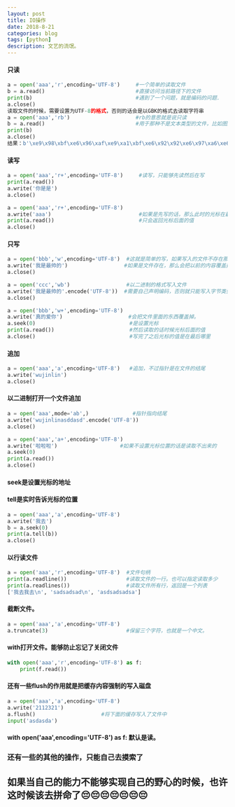```yaml
---
layout: post
title: IO操作
date: 2018-8-21
categories: blog
tags: [python]
description: 文艺的流氓。
---
```

#### 只读
```python
a = open('aaa','r',encoding='UTF-8')     #一个简单的读取文件
b = a.read()                             #直接访问当前路径下的文件
print(b)                                 #遇到了一个问题，就是编码的问题.
a.close()
读取文件的时候，需要设置为UTF-8的格式，否则的话会是以GBK的格式去读取字符串
a = open('aaa','rb')                     #rb的意思就是说只读
b = a.read()                             #用于那种不是文本类型的文件，比如图片
print(b)
a.close()
结果：b'\xe9\x98\xbf\xe6\x96\xaf\xe9\xa1\xbf\xe6\x92\x92\xe6\x97\xa6\xe6\x92\x92\xe6\x97\xa6'
```
#### 读写
```python
a = open('aaa','r+',encoding='UTF-8')     #读写，只能够先读然后在写
print(a.read())
a.write('你是是')
a.close()

a = open('aaa','r+',encoding='UTF-8')
a.write('aaa')                            #如果是先写的话，那么此时的光标在最开始的位置
print(a.read())                           #只会返回光标后面的值
a.close()

```
#### 只写
```python
a = open('bbb','w',encoding='UTF-8')  #这就是简单的写，如果写入的文件不存在那么是会创建
a.write('我是最帅的')                  #如果是文件存在，那么会把以前的内容覆盖掉
a.close()

a = open('ccc','wb')                  #以二进制的格式写入文件
a.write('我是最帅的'.encode('UTF-8'))  #需要自己声明编码，否则就只能写入字节类型
a.close()

a = open('bbb','w+',encoding='UTF-8')
a.write('真的爱你')                     #会把文件里面的东西覆盖掉。
a.seek(0)                              #是设置光标
print(a.read())                        #然后读取的话时候光标后面的值
a.close()                              #写完了之后光标的值是在最后哪里
```
#### 追加
```python
a = open('aaa','a',encoding='UTF-8')   #追加，不过指针是在文件的结尾
a.write('wujinlin')
a.close()
```
#### 以二进制打开一个文件追加
```python
a = open('aaa',mode='ab',)              #指针指向结尾
a.write('wujinlinasddasd'.encode('UTF-8'))
a.close()

a = open('aaa','a+',encoding='UTF-8')
a.write('啦啦啦')                    #如果不设置光标位置的话是读取不出来的
a.seek(0)
print(a.read())
a.close()
```
#### seek是设置光标的地址
#### tell是实时告诉光标的位置
```python
a = open('aaa','a',encoding='UTF-8')
a.write('我去')
b = a.seek(0)
print(a.tell(b))
a.close()
```
#### 以行读文件
```python
a = open('aaa','r',encoding='UTF-8')  #文件句柄
print(a.readline())                   #读取文件的一行。也可以指定读取多少
print(a.readlines())                  #读取文件所有行，返回是一个列表
['我去我去\n', 'sadsadsad\n', 'asdsadsadsa']
```
#### 截断文件。
```python
a = open('aaa','a',encoding='UTF-8')
a.truncate(3)                         #保留三个字符，也就是一个中文。
```
#### with打开文件。能够防止忘记了关闭文件
```python
with open('aaa','r',encoding='UTF-8') as f:
    print(f.read())
```
#### 还有一些flush的作用就是把缓存内容强制的写入磁盘
```python
a = open('aaa','a',encoding='UTF-8')
a.write('2112321')
a.flush()                     #将下面的缓存写入了文件中
input('asdasda')

```
#### with open('aaa',encoding='UTF-8') as f: 默认是读。
### 还有一些的其他的操作，只能自己去摸索了
## 如果当自己的能力不能够实现自己的野心的时候，也许这时候该去拼命了😔😔😔😔😔😔😔
